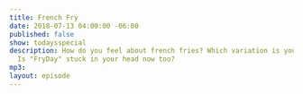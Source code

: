 ```yaml
---
title: French Fry
date: 2018-07-13 04:00:00 -06:00
published: false
show: todaysspecial
description: How do you feel about french fries? Which variation is your favorite?
  Is "FryDay" stuck in your head now too?
mp3: 
layout: episode
---
```


